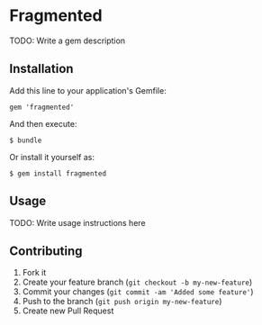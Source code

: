 # Fragmented

TODO: Write a gem description

## Installation

Add this line to your application's Gemfile:

    gem 'fragmented'

And then execute:

    $ bundle

Or install it yourself as:

    $ gem install fragmented

## Usage

TODO: Write usage instructions here

## Contributing

1. Fork it
2. Create your feature branch (`git checkout -b my-new-feature`)
3. Commit your changes (`git commit -am 'Added some feature'`)
4. Push to the branch (`git push origin my-new-feature`)
5. Create new Pull Request
